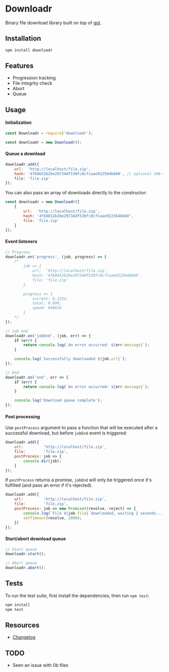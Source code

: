 # Downloadr

Binary file download library built on top of [got](https://github.com/sindresorhus/got).

## Installation

```bash
npm install downloadr
```

## Features

* Progression tracking
* File integrity check
* Abort
* Queue

## Usage

#### Initialization
```javascript
const Downloadr = require('downloadr');

const downloadr = new Downloadr();
```

#### Queue a download
```javascript
downloadr.add({
    url:  'http://localhost/file.zip',
    hash: '4fb8652b2be29734df530fc0cfcaae922564b840', // optional SHA-1 - omit to skip file integrity check
    file: 'file.zip'
});
```

You can also pass an array of downloads directly to the constructor:
```javascript
const downloadr = new Downloadr([
    {
        url:  'http://localhost/file.zip',
        hash: '4fb8652b2be29734df530fc0cfcaae922564b840',
        file: 'file.zip'
    }
]);
```

#### Event listeners
```javascript
// Progress
downloadr.on('progress', (job, progress) => {
    /*
        job => {
            url:  'http://localhost/file.zip',
            hash: '4fb8652b2be29734df530fc0cfcaae922564b840',
            file: 'file.zip'
        }

        progress => {
            current: 0.1254,
            total: 0.896,
            speed: 949624
        }
    */
});

// Job end
downloadr.on('jobEnd', (job, err) => {
    if (err) {
        return console.log(`An error occurred: ${err.message}`);
    }

    console.log(`Successfully downloaded ${job.url}`);
});

// End
downloadr.on('end', err => {
    if (err) {
        return console.log(`An error occurred: ${err.message}`);
    }

    console.log('Download queue complete');
});
```


#### Post processing
Use `postProcess` argument to pass a function that will be executed after a successful download, but before `jobEnd` event is triggered:
```javascript
downloadr.add({
    url:         'http://localhost/file.zip',
    file:        'file.zip',
    postProcess: job => {
        console.dir(job);
    }
});
```

If `postProcess` returns a promise, `jobEnd` will only be triggered once it's fulfilled (and pass an error if it's rejected).
```javascript
downloadr.add({
    url:         'http://localhost/file.zip',
    file:        'file.zip',
    postProcess: job => new Promise((resolve, reject) => {
        console.log(`File ${job.file} downloaded, waiting 2 seconds...`);
        setTimeout(resolve, 2000);
    })
});
```


#### Start/abort download queue
```javascript
// Start queue
downloadr.start();

// Abort queue
downloadr.abort();
```

## Tests

To run the test suite, first install the dependencies, then run `npm test`:
```bash
npm install
npm test
```

## Resources

* [Changelog](CHANGELOG.md)

## TODO

* Seen an issue with 0b files
